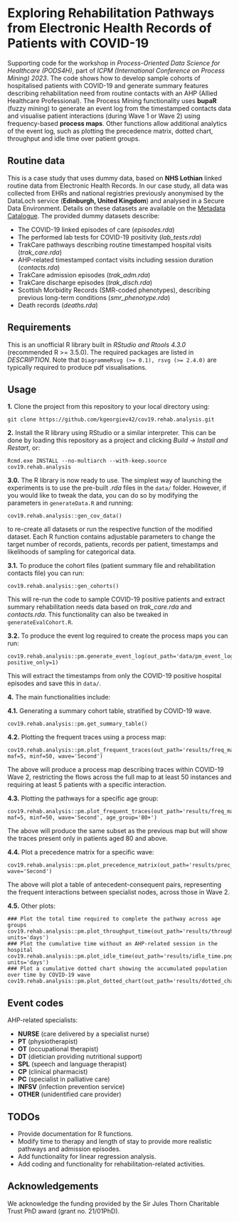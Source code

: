 # Exploring Rehabilitation Pathways from Electronic Health Records of Patients with COVID-19
Supporting code for the workshop in _Process-Oriented Data Science for Healthcare (PODS4H)_, part of _ICPM (International Conference on Process Mining) 2023_.
The code shows how to develop sample cohorts of hospitalised patients with COVID-19 and generate summary features describing rehabilitation need from routine contacts with an AHP (Allied Healthcare Professional). The Process Mining functionality uses **bupaR** (fuzzy mining) to generate an event log from the timestamped contacts data and visualise patient interactions (during Wave 1 or Wave 2) using frequency-based **process maps**. Other functions allow additional analytics of the event log, such as plotting the precedence matrix, dotted chart, throughput and idle time over patient groups.
## Routine data
This is a case study that uses dummy data, based on **NHS Lothian** linked routine data from Electronic Health Records. In our case study, all data was collected from EHRs and national registries previously anonymised by the DataLoch service (**Edinburgh, United Kingdom**) and analysed in a Secure Data Environment. Details on these datasets are available on the [Metadata Catalogue](https://www.wiki.ed.ac.uk/display/DMCatalogue/2023.2%3A+DataLoch+Metadata+Catalogue+Navigation+Page). The provided dummy datasets describe:
  - The COVID-19 linked episodes of care (_episodes.rda_)
  - The performed lab tests for COVID-19 positivity (_lab_tests.rda_)
  - TrakCare pathways describing routine timestamped hospital visits (_trak_care.rda_)
  - AHP-related timestamped contact visits including session duration (_contacts.rda_)
  - TrakCare admission episodes (_trak_adm.rda_)
  - TrakCare discharge episodes (_trak_disch.rda_)
  - Scottish Morbidity Records (SMR-coded phenotypes), describing previous long-term conditions (_smr_phenotype.rda_)
  - Death records (_deaths.rda_)
## Requirements
This is an unofficial R library built in _RStudio and Rtools 4.3.0_ (recommended R >= 3.5.0). The required packages are listed in _DESCRIPTION_. Note that ```DiagrammeRsvg (>= 0.1), rsvg (>= 2.4.0)``` are typically required to produce pdf visualisations.
## Usage
<b>1.</b> Clone the project from this repository to your local directory using:
```
git clone https://github.com/kgeorgiev42/cov19.rehab.analysis.git
```
<b>2.</b> Install the R library using RStudio or a similar interpreter. This can be done by loading this repository as a project and clicking _Build -> Install and Restart_, or:
```
Rcmd.exe INSTALL --no-multiarch --with-keep.source cov19.rehab.analysis
```
<b>3.0.</b> The R library is now ready to use. The simplest way of launching the experiments is to use the pre-built _.rda_ files in the ```data/``` folder. However, if you would like to tweak the data, you can do so by modifying the parameters in ```generateData.R``` and running:
```
cov19.rehab.analysis::gen_cov_data()
```
to re-create all datasets or run the respective function of the modified dataset. Each R function contains adjustable parameters to change the target number of records, patients, records per patient, timestamps and likelihoods of sampling for categorical data.

<b>3.1.</b> To produce the cohort files (patient summary file and rehabilitation contacts file) you can run:
```
cov19.rehab.analysis::gen_cohorts()
```
This will re-run the code to sample COVID-19 positive patients and extract summary rehabilitation needs data based on _trak_care.rda_ and _contacts.rda_. This functionality can also be tweaked in ```generateEvalCohort.R```.

<b>3.2.</b> To produce the event log required to create the process maps you can run:
```
cov19.rehab.analysis::pm.generate_event_log(out_path='data/pm_event_log.rda', positive_only=1)
```
This will extract the timestamps from only the COVID-19 positive hospital episodes and save this in ```data/```.

<b>4.</b> The main functionalities include:

<b>4.1.</b> Generating a summary cohort table, stratified by COVID-19 wave.
```
cov19.rehab.analysis::pm.get_summary_table()
```
<b>4.2.</b> Plotting the frequent traces using a process map:
```
cov19.rehab.analysis::pm.plot_frequent_traces(out_path='results/freq_map.pdf', maf=5, minf=50, wave='Second')
```
The above will produce a process map describing traces within COVID-19 Wave 2, restricting the flows across the full map to at least 50 instances and requiring at least 5 patients with a specific interaction.

<b>4.3.</b> Plotting the pathways for a specific age group:
```
cov19.rehab.analysis::pm.plot_frequent_traces(out_path='results/freq_map_subage.pdf', maf=5, minf=50, wave='Second', age_group='80+')
```
The above will produce the same subset as the previous map but will show the traces present only in patients aged 80 and above.

<b>4.4.</b> Plot a precedence matrix for a specific wave:
```
cov19.rehab.analysis::pm.plot_precedence_matrix(out_path='results/prec_matrix.png', wave='Second')
```
The above will plot a table of antecedent-consequent pairs, representing the frequent interactions between specialist nodes, across those in Wave 2.

<b>4.5.</b> Other plots:
```
### Plot the total time required to complete the pathway across age groups
cov19.rehab.analysis::pm.plot_throughput_time(out_path='results/throughput_time.png', units='days') 
### Plot the cumulative time without an AHP-related session in the hospital
cov19.rehab.analysis::pm.plot_idle_time(out_path='results/idle_time.png', units='days')
### Plot a cumulative dotted chart showing the accumulated population over time by COVID-19 wave
cov19.rehab.analysis::pm.plot_dotted_chart(out_path='results/dotted_chart.pdf') 
```

## Event codes
AHP-related specialists:
- **NURSE** (care delivered by a specialist nurse)
- **PT** (physiotherapist)
- **OT** (occupational therapist)
- **DT** (dietician providing nutritional support)
- **SPL** (speech and language therapist)
- **CP** (clinical pharmacist)
- **PC** (specialist in palliative care)
- **INFSV** (infection prevention service)
-	**OTHER** (unidentified care provider)

## TODOs
- Provide documentation for R functions.
- Modify time to therapy and length of stay to provide more realistic pathways and admission episodes.
- Add functionality for linear regression analysis.
- Add coding and functionality for rehabilitation-related activities.

## Acknowledgements
We acknowledge the funding provided by the Sir Jules Thorn Charitable Trust PhD award (grant no. 21/01PhD).
